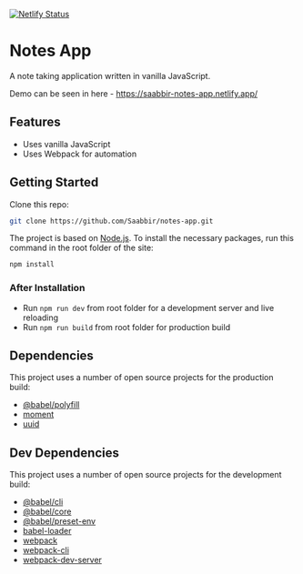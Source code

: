 [![Netlify Status](https://api.netlify.com/api/v1/badges/3c02cdb6-9b3d-4efb-938e-ea53cf61c4ce/deploy-status)](https://app.netlify.com/sites/saabbir-notes-app/deploys)

# Notes App

A note taking application written in vanilla JavaScript.

Demo can be seen in here - https://saabbir-notes-app.netlify.app/

## Features

- Uses vanilla JavaScript
- Uses Webpack for automation

## Getting Started

Clone this repo:

```sh
git clone https://github.com/Saabbir/notes-app.git
```

The project is based on [Node.js](https://nodejs.org/en/). To install the necessary packages, run this command in the root folder of the site:

```sh
npm install
```

### After Installation

- Run `npm run dev` from root folder for a development server and live reloading
- Run `npm run build` from root folder for production build

## Dependencies

This project uses a number of open source projects for the production build:

- [@babel/polyfill](https://ghub.io/@babel/polyfill)
- [moment](https://ghub.io/moment)
- [uuid](https://ghub.io/uuid)

## Dev Dependencies

This project uses a number of open source projects for the development build:

- [@babel/cli](https://ghub.io/@babel/cli)
- [@babel/core](https://ghub.io/@babel/core)
- [@babel/preset-env](https://ghub.io/@babel/preset-env)
- [babel-loader](https://ghub.io/babel-loader)
- [webpack](https://ghub.io/webpack)
- [webpack-cli](https://ghub.io/webpack-cli)
- [webpack-dev-server](https://ghub.io/webpack-dev-server)